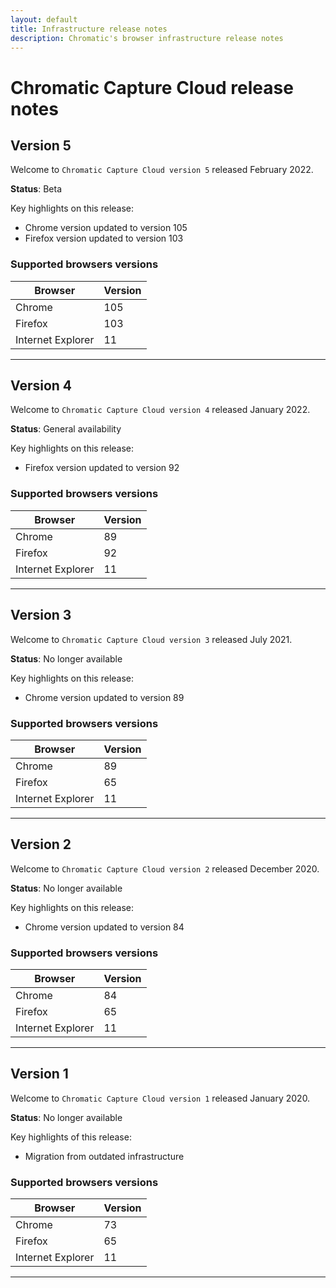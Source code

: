 ```yaml
---
layout: default
title: Infrastructure release notes
description: Chromatic's browser infrastructure release notes
---
```


# Chromatic Capture Cloud release notes

## Version 5

Welcome to `Chromatic Capture Cloud version 5` released February 2022.

**Status**: Beta

Key highlights on this release:

- Chrome version updated to version 105
- Firefox version updated to version 103

### Supported browsers versions

| Browser           | Version |
| ----------------- | ------- |
| Chrome            | 105     |
| Firefox           | 103     |
| Internet Explorer | 11      |

---

## Version 4

Welcome to `Chromatic Capture Cloud version 4` released January 2022.

**Status**: General availability

Key highlights on this release:

- Firefox version updated to version 92

### Supported browsers versions

| Browser           | Version |
| ----------------- | ------- |
| Chrome            | 89      |
| Firefox           | 92      |
| Internet Explorer | 11      |

---

## Version 3

Welcome to `Chromatic Capture Cloud version 3` released July 2021.

**Status**: No longer available

Key highlights on this release:

- Chrome version updated to version 89

### Supported browsers versions

| Browser           | Version |
| ----------------- | ------- |
| Chrome            | 89      |
| Firefox           | 65      |
| Internet Explorer | 11      |

---

## Version 2

Welcome to `Chromatic Capture Cloud version 2` released December 2020.

**Status**: No longer available

Key highlights on this release:

- Chrome version updated to version 84

### Supported browsers versions

| Browser           | Version |
| ----------------- | ------- |
| Chrome            | 84      |
| Firefox           | 65      |
| Internet Explorer | 11      |

---

## Version 1

Welcome to `Chromatic Capture Cloud version 1` released January 2020.

**Status**: No longer available

Key highlights of this release:

- Migration from outdated infrastructure

### Supported browsers versions

| Browser           | Version |
| ----------------- | ------- |
| Chrome            | 73      |
| Firefox           | 65      |
| Internet Explorer | 11      |

---
